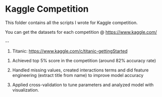 Kaggle Competition
==============

This folder contains all the scripts I wrote for Kaggle competition.

You can get the datasets for each competition @ https://www.kaggle.com/

--

1. Titanic: https://www.kaggle.com/c/titanic-gettingStarted
  
  1) Achieved top 5% score in the competition (around 82% accuracy rate)

  2) Handled missing values, created interactions terms and did feature engineering (extract title from name) to improve model accuracy
  
  3) Applied cross-validation to tune parameters and analyzed model with visualization.
  
